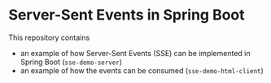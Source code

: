 # Server-Sent Events in Spring Boot

This repository contains 
- an example of how Server-Sent Events (SSE) can be implemented in Spring Boot (`sse-demo-server`)
- an example of how the events can be consumed (`sse-demo-html-client`)

